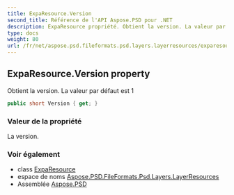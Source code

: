 ```yaml
---
title: ExpaResource.Version
second_title: Référence de l'API Aspose.PSD pour .NET
description: ExpaResource propriété. Obtient la version. La valeur par défaut est 1
type: docs
weight: 80
url: /fr/net/aspose.psd.fileformats.psd.layers.layerresources/exparesource/version/
---
```

## ExpaResource.Version property

Obtient la version. La valeur par défaut est 1

```csharp
public short Version { get; }
```

### Valeur de la propriété

La version.

### Voir également

* class [ExpaResource](../)
* espace de noms [Aspose.PSD.FileFormats.Psd.Layers.LayerResources](../../exparesource/)
* Assemblée [Aspose.PSD](../../../)


